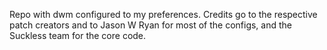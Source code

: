 
Repo with dwm configured to my preferences. Credits go to the respective patch
creators and to Jason W Ryan for most of the configs, and the Suckless team for
the core code.

